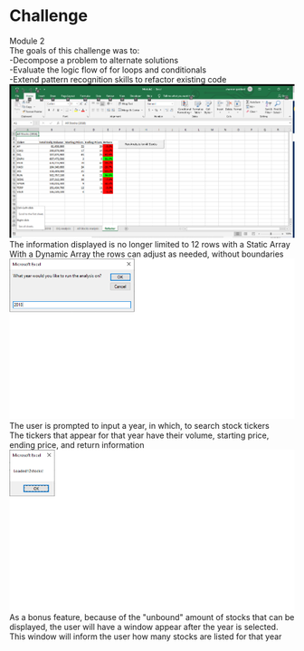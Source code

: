 # Challenge
Module 2
<br/>
The goals of this challenge was to:
<br/>
-Decompose a problem to alternate solutions<br/>
-Evaluate the logic flow of for loops and conditionals<br/>
-Extend pattern recognition skills to refactor existing code
<br/>
![2018 Stocks](https://github.com/Shannon-Goddard/Module-2-/blob/master/2018%20Stocks.png)
<br/>
The information displayed is no longer limited to 12 rows with a Static Array<br/>
With a Dynamic Array the rows can adjust as needed, without boundaries
![Input Year](https://github.com/Shannon-Goddard/Module-2-/blob/master/Input%20Year.png)<br/>
The user is prompted to input a year, in which, to search stock tickers<br/>
The tickers that appear for that year have their volume, starting price, ending price, and return information
![Stocks Loaded](https://github.com/Shannon-Goddard/Module-2-/blob/master/Stocks%20Loaded.png)<br/>
As a bonus feature, because of the "unbound" amount of stocks that can be displayed, the user will have a
window appear after the year is selected. This window will inform the user how many stocks are listed for that year

